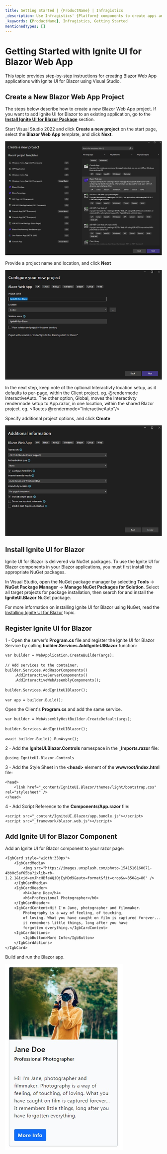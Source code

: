 ```yaml
---
title: Getting Started | {ProductName} | Infragistics
_description: Use Infragistics' {Platform} components to create apps and improve data visualization with the world’s fastest, virtualized, real-time {Platform} data grid and streaming financial and business and financial charts.
_keywords: {ProductName}, Infragistics, Getting Started
mentionedTypes: []
---
```

# Getting Started with Ignite UI for Blazor Web App

This topic provides step-by-step instructions for creating Blazor Web App applications with Ignite UI for Blazor using Visual Studio.

## Create a New Blazor Web App Project
The steps below describe how to create a new Blazor Web App project. If you want to add Ignite UI for Blazor to an existing application, go to the [**Install Ignite UI for Blazor Package**](#install-ignite-ui-for-blazor) section.

Start Visual Studio 2022 and click **Create a new project** on the start page, select the **Blazor Web App** template, and click **Next**.

<img src="../images/general/new-blazor-project-web-app.jpg" />

Provide a project name and location, and click **Next**

<img src="../images/general/new-blazor-project-configuring-web-app.jpg" />

In the next step, keep note of the optional Interactivty location setup, as it defaults to per-page, within the Client project. eg. @rendermode InteractiveAuto. The other option, Global, moves the Interactivty rendermode setup to App.razor, in one location, within the shared Blazor project. eg. <Routes @rendermode="InteractiveAuto"/>

Specify additional project options, and click **Create**

<img src="../images/general/new-blazor-project-web-app-info.jpg" />

## Install Ignite UI for Blazor

Ignite UI for Blazor is delivered via NuGet packages. To use the Ignite UI for Blazor components in your Blazor applications, you must first install the appropriate NuGet packages.

In Visual Studio, open the NuGet package manager by selecting **Tools** → **NuGet Package Manager** → **Manage NuGet Packages for Solution**. Select all target projects for package installation, then search for and install the **IgniteUI.Blazor** NuGet package.

For more information on installing Ignite UI for Blazor using NuGet, read the [Installing Ignite UI for Blazor](general-installing-blazor.md) topic.

## Register Ignite UI for Blazor

1 - Open the server's **Program.cs** file and register the Ignite UI for Blazor Service by calling **builder.Services.AddIgniteUIBlazor** function:

```razor
var builder = WebApplication.CreateBuilder(args);

// Add services to the container.
builder.Services.AddRazorComponents()
    .AddInteractiveServerComponents()
    .AddInteractiveWebAssemblyComponents();

builder.Services.AddIgniteUIBlazor();

var app = builder.Build();
```

Open the Client's **Program.cs** and add the same service.

```razor
var builder = WebAssemblyHostBuilder.CreateDefault(args);

builder.Services.AddIgniteUIBlazor();

await builder.Build().RunAsync();
```

2 - Add the **IgniteUI.Blazor.Controls** namespace in the **_Imports.razor** file:

```razor
@using IgniteUI.Blazor.Controls
```

3 - Add the Style Sheet in the **<head\>** element of the **wwwroot/index.html** file:

```razor
<head>
    <link href="_content/IgniteUI.Blazor/themes/light/bootstrap.css" rel="stylesheet" />
</head>
```

4 - Add Script Reference to the **Components/App.razor** file:

```razor
<script src="_content/IgniteUI.Blazor/app.bundle.js"></script>
<script src="_framework/blazor.web.js"></script>
```

## Add Ignite UI for Blazor Component

Add an Ignite UI for Blazor component to your razor page:

```razor
<IgbCard style="width:350px">
    <IgbCardMedia>
        <img src="https://images.unsplash.com/photo-1541516160071-4bb0c5af65ba?ixlib=rb-1.2.1&ixid=eyJhcHBfaWQiOjEyMDd9&auto=format&fit=crop&w=350&q=80" />
    </IgbCardMedia>
    <IgbCardHeader>
        <h4>Jane Doe</h4>
        <h6>Professional Photographer</h6>
    </IgbCardHeader>
    <IgbCardContent>Hi! I'm Jane, photographer and filmmaker.
        Photography is a way of feeling, of touching,
        of loving. What you have caught on film is captured forever...
        it remembers little things, long after you have
        forgotten everything.</IgbCardContent>
    <IgbCardActions>
        <IgbButton>More Info</IgbButton>
    </IgbCardActions>
</IgbCard>
```

Build and run the Blazor app.

<img src="../images/general/getting-started-blazor-card.jpg" />
